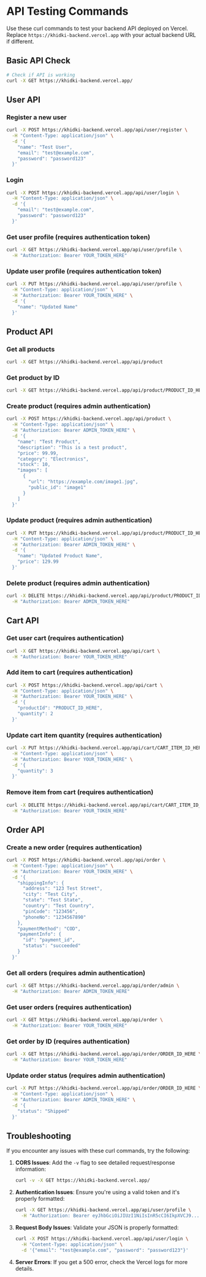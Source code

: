 # API Testing Commands

Use these curl commands to test your backend API deployed on Vercel. Replace `https://khidki-backend.vercel.app` with your actual backend URL if different.

## Basic API Check

```bash
# Check if API is working
curl -X GET https://khidki-backend.vercel.app/
```

## User API

### Register a new user
```bash
curl -X POST https://khidki-backend.vercel.app/api/user/register \
  -H "Content-Type: application/json" \
  -d '{
    "name": "Test User",
    "email": "test@example.com",
    "password": "password123"
  }'
```

### Login
```bash
curl -X POST https://khidki-backend.vercel.app/api/user/login \
  -H "Content-Type: application/json" \
  -d '{
    "email": "test@example.com",
    "password": "password123"
  }'
```

### Get user profile (requires authentication token)
```bash
curl -X GET https://khidki-backend.vercel.app/api/user/profile \
  -H "Authorization: Bearer YOUR_TOKEN_HERE"
```

### Update user profile (requires authentication token)
```bash
curl -X PUT https://khidki-backend.vercel.app/api/user/profile \
  -H "Content-Type: application/json" \
  -H "Authorization: Bearer YOUR_TOKEN_HERE" \
  -d '{
    "name": "Updated Name"
  }'
```

## Product API

### Get all products
```bash
curl -X GET https://khidki-backend.vercel.app/api/product
```

### Get product by ID
```bash
curl -X GET https://khidki-backend.vercel.app/api/product/PRODUCT_ID_HERE
```

### Create product (requires admin authentication)
```bash
curl -X POST https://khidki-backend.vercel.app/api/product \
  -H "Content-Type: application/json" \
  -H "Authorization: Bearer ADMIN_TOKEN_HERE" \
  -d '{
    "name": "Test Product",
    "description": "This is a test product",
    "price": 99.99,
    "category": "Electronics",
    "stock": 10,
    "images": [
      {
        "url": "https://example.com/image1.jpg",
        "public_id": "image1"
      }
    ]
  }'
```

### Update product (requires admin authentication)
```bash
curl -X PUT https://khidki-backend.vercel.app/api/product/PRODUCT_ID_HERE \
  -H "Content-Type: application/json" \
  -H "Authorization: Bearer ADMIN_TOKEN_HERE" \
  -d '{
    "name": "Updated Product Name",
    "price": 129.99
  }'
```

### Delete product (requires admin authentication)
```bash
curl -X DELETE https://khidki-backend.vercel.app/api/product/PRODUCT_ID_HERE \
  -H "Authorization: Bearer ADMIN_TOKEN_HERE"
```

## Cart API

### Get user cart (requires authentication)
```bash
curl -X GET https://khidki-backend.vercel.app/api/cart \
  -H "Authorization: Bearer YOUR_TOKEN_HERE"
```

### Add item to cart (requires authentication)
```bash
curl -X POST https://khidki-backend.vercel.app/api/cart \
  -H "Content-Type: application/json" \
  -H "Authorization: Bearer YOUR_TOKEN_HERE" \
  -d '{
    "productId": "PRODUCT_ID_HERE",
    "quantity": 2
  }'
```

### Update cart item quantity (requires authentication)
```bash
curl -X PUT https://khidki-backend.vercel.app/api/cart/CART_ITEM_ID_HERE \
  -H "Content-Type: application/json" \
  -H "Authorization: Bearer YOUR_TOKEN_HERE" \
  -d '{
    "quantity": 3
  }'
```

### Remove item from cart (requires authentication)
```bash
curl -X DELETE https://khidki-backend.vercel.app/api/cart/CART_ITEM_ID_HERE \
  -H "Authorization: Bearer YOUR_TOKEN_HERE"
```

## Order API

### Create a new order (requires authentication)
```bash
curl -X POST https://khidki-backend.vercel.app/api/order \
  -H "Content-Type: application/json" \
  -H "Authorization: Bearer YOUR_TOKEN_HERE" \
  -d '{
    "shippingInfo": {
      "address": "123 Test Street",
      "city": "Test City",
      "state": "Test State",
      "country": "Test Country",
      "pinCode": "123456",
      "phoneNo": "1234567890"
    },
    "paymentMethod": "COD",
    "paymentInfo": {
      "id": "payment_id",
      "status": "succeeded"
    }
  }'
```

### Get all orders (requires admin authentication)
```bash
curl -X GET https://khidki-backend.vercel.app/api/order/admin \
  -H "Authorization: Bearer ADMIN_TOKEN_HERE"
```

### Get user orders (requires authentication)
```bash
curl -X GET https://khidki-backend.vercel.app/api/order \
  -H "Authorization: Bearer YOUR_TOKEN_HERE"
```

### Get order by ID (requires authentication)
```bash
curl -X GET https://khidki-backend.vercel.app/api/order/ORDER_ID_HERE \
  -H "Authorization: Bearer YOUR_TOKEN_HERE"
```

### Update order status (requires admin authentication)
```bash
curl -X PUT https://khidki-backend.vercel.app/api/order/ORDER_ID_HERE \
  -H "Content-Type: application/json" \
  -H "Authorization: Bearer ADMIN_TOKEN_HERE" \
  -d '{
    "status": "Shipped"
  }'
```

## Troubleshooting

If you encounter any issues with these curl commands, try the following:

1. **CORS Issues**: Add the `-v` flag to see detailed request/response information:
   ```bash
   curl -v -X GET https://khidki-backend.vercel.app/
   ```

2. **Authentication Issues**: Ensure you're using a valid token and it's properly formatted:
   ```bash
   curl -X GET https://khidki-backend.vercel.app/api/user/profile \
     -H "Authorization: Bearer eyJhbGciOiJIUzI1NiIsInR5cCI6IkpXVCJ9..."
   ```

3. **Request Body Issues**: Validate your JSON is properly formatted:
   ```bash
   curl -X POST https://khidki-backend.vercel.app/api/user/login \
     -H "Content-Type: application/json" \
     -d '{"email": "test@example.com", "password": "password123"}'
   ```

4. **Server Errors**: If you get a 500 error, check the Vercel logs for more details.
